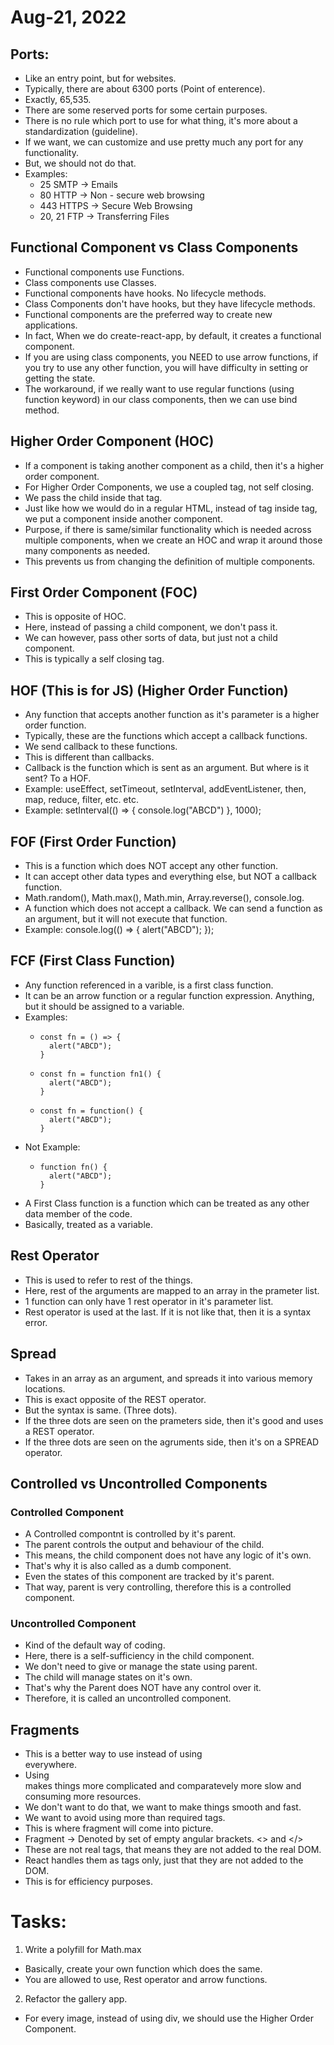 # Aug-21, 2022

## Ports:
- Like an entry point, but for websites.
- Typically, there are about 6300 ports (Point of enterence).
- Exactly, 65,535.
- There are some reserved ports for some certain purposes.
- There is no rule which port to use for what thing, it's more about a standardization (guideline).
- If we want, we can customize and use pretty much any port for any functionality.
- But, we should not do that.
- Examples:
  - 25 SMTP -> Emails
  - 80 HTTP -> Non - secure web browsing
  - 443 HTTPS -> Secure Web Browsing
  - 20, 21 FTP -> Transferring Files

## Functional Component vs Class Components
- Functional components use Functions.
- Class components use Classes.
- Functional components have hooks. No lifecycle methods.
- Class Components don't have hooks, but they have lifecycle methods.
- Functional components are the preferred way to create new applications.
- In fact, When we do create-react-app, by default, it creates a functional component.
- If you are using class components, you NEED to use arrow functions, if you try to use any other function, you will have difficulty in setting or getting the state.
- The workaround, if we really want to use regular functions (using function keyword) in our class components, then we can use bind method.


## Higher Order Component (HOC)
- If a component is taking another component as a child, then it's a higher order component.
- For Higher Order Components, we use a coupled tag, not self closing.
- We pass the child inside that tag.
- Just like how we would do in a regular HTML, instead of tag inside tag, we put a component inside another component.
- Purpose, if there is same/similar functionality which is needed across multiple components, when we create an HOC and wrap it around those many components as needed.
- This prevents us from changing the definition of multiple components.


## First Order Component (FOC)
- This is opposite of HOC.
- Here, instead of passing a child component, we don't pass it.
- We can however, pass other sorts of data, but just not a child component.
- This is typically a self closing tag.


## HOF (This is for JS) (Higher Order Function)
- Any function that accepts another function as it's parameter is a higher order function.
- Typically, these are the functions which accept a callback functions.
- We send callback to these functions.
- This is different than callbacks.
- Callback is the function which is sent as an argument. But where is it sent? To a HOF.
- Example: useEffect, setTimeout, setInterval, addEventListener, then, map, reduce, filter, etc. etc.
- Example: setInterval(() => { console.log("ABCD") }, 1000);


## FOF (First Order Function)
- This is a function which does NOT accept any other function.
- It can accept other data types and everything else, but NOT a callback function.
- Math.random(), Math.max(), Math.min, Array.reverse(), console.log.
- A function which does not accept a callback. We can send a function as an argument, but it will not execute that function.
- Example: console.log(() => { alert("ABCD"); });


## FCF (First Class Function)
- Any function referenced in a varible, is a first class function.
- It can be an arrow function or a regular function expression. Anything, but it should be assigned to a variable.
- Examples:
  - ``` 
    const fn = () => {
      alert("ABCD");
    }
    ```
  - ``` 
    const fn = function fn1() {
      alert("ABCD");
    }
    ```
  - ```
    const fn = function() {
      alert("ABCD");
    }
    ```
- Not Example:
  - ```
    function fn() {
      alert("ABCD");
    }
    ```
- A First Class function is a function which can be treated as any other data member of the code.
- Basically, treated as a variable.


## Rest Operator
- This is used to refer to rest of the things.
- Here, rest of the arguments are mapped to an array in the prameter list.
- 1 function can only have 1 rest operator in it's parameter list.
- Rest operator is used at the last. If it is not like that, then it is a syntax error.


## Spread
- Takes in an array as an argument, and spreads it into various memory locations.
- This is exact opposite of the REST operator.
- But the syntax is same. (Three dots).
- If the three dots are seen on the prameters side, then it's good and uses a REST operator.
- If the three dots are seen on the agruments side, then it's on a SPREAD operator.


## Controlled vs Uncontrolled Components
### Controlled Component
- A Controlled compontnt is controlled by it's parent.
- The parent controls the output and behaviour of the child.
- This means, the child component does not have any logic of it's own.
- That's why it is also called as a dumb component.
- Even the states of this component are tracked by it's parent.
- That way, parent is very controlling, therefore this is a controlled component.

### Uncontrolled Component
- Kind of the default way of coding.
- Here, there is a self-sufficiency in the child component.
- We don't need to give or manage the state using parent.
- The child will manage states on it's own.
- That's why the Parent does NOT have any control over it.
- Therefore, it is called an uncontrolled component. 


## Fragments
- This is a better way to use instead of using <div> everywhere.
- Using <div> makes things more complicated and comparatevely more slow and consuming more resources.
- We don't want to do that, we want to make things smooth and fast.
- We want to avoid using more than required tags.
- This is where fragment will come into picture.
- Fragment -> Denoted by set of empty angular brackets. <> and </>
- These are not real tags, that means they are not added to the real DOM.
- React handles them as tags only, just that they are not added to the DOM.
- This is for efficiency purposes.


# Tasks:
1. Write a polyfill for Math.max
- Basically, create your own function which does the same.
- You are allowed to use, Rest operator and arrow functions.

2. Refactor the gallery app.
- For every image, instead of using div, we should use the Higher Order Component.